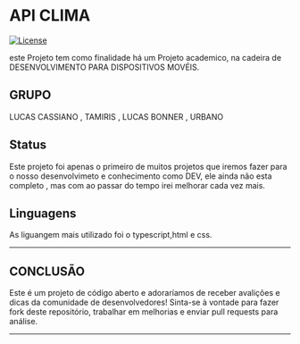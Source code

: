 # API CLIMA
[![License](https://img.shields.io/badge/License-MIT-blue.svg)](LICENSE)

 este Projeto tem como finalidade há um Projeto academico, na cadeira de DESENVOLVIMENTO PARA DISPOSITIVOS MOVÉIS.

## GRUPO

LUCAS CASSIANO ,
TAMIRIS ,
LUCAS BONNER ,
URBANO


## Status 
Este projeto foi apenas o primeiro de muitos projetos que iremos fazer para o nosso desenvolvimeto e conhecimento como DEV, ele ainda não esta completo , mas com ao passar do tempo irei melhorar cada vez mais.

## Linguagens 

As liguangem mais utilizado foi o typescript,html e css.

---

##  CONCLUSÃO

Este é um projeto de código aberto e adoraríamos de receber avalições e dicas da comunidade de desenvolvedores! Sinta-se à vontade para fazer fork deste repositório, trabalhar em melhorias e enviar pull requests para análise.


---

